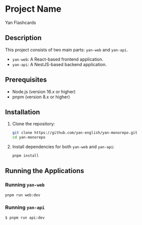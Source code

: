 # Project Name
Yan Flashcards
## Description
This project consists of two main parts: `yan-web` and `yan-api`.

- `yan-web`: A React-based frontend application.
- `yan-api`: A NestJS-based backend application.

## Prerequisites
- Node.js (version 16.x or higher)
- pnpm (version 8.x or higher)

## Installation
1. Clone the repository:
    ```sh
    git clone https://github.com/yan-english/yan-monorepo.git
    cd yan-monorepo
    ```

2. Install dependencies for both `yan-web` and `yan-api`:
    ```sh
    pnpm install
    ```

## Running the Applications

### Running `yan-web`
```bash
pnpm run web:dev
```

### Running `yan-api`
```bash
$ pnpm run api:dev
```


